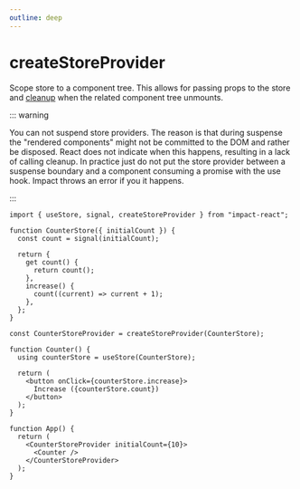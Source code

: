 ```yaml
---
outline: deep
---
```


# createStoreProvider

Scope store to a component tree. This allows for passing props to the store and [cleanup](./cleanup.md) when the related component tree unmounts.

::: warning

You can not suspend store providers. The reason is that during suspense the "rendered components" might not be committed to the DOM and rather be disposed. React does not indicate when this happens, resulting in a lack of calling cleanup. In practice just do not put the store provider between a suspense boundary and a component consuming a promise with the use hook. Impact throws an error if you it happens.

:::

```tsx
import { useStore, signal, createStoreProvider } from "impact-react";

function CounterStore({ initialCount }) {
  const count = signal(initialCount);

  return {
    get count() {
      return count();
    },
    increase() {
      count((current) => current + 1);
    },
  };
}

const CounterStoreProvider = createStoreProvider(CounterStore);

function Counter() {
  using counterStore = useStore(CounterStore);

  return (
    <button onClick={counterStore.increase}>
      Increase ({counterStore.count})
    </button>
  );
}

function App() {
  return (
    <CounterStoreProvider initialCount={10}>
      <Counter />
    </CounterStoreProvider>
  );
}
```
